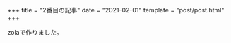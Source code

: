 +++
title = "2番目の記事"
date = "2021-02-01"
template = "post/post.html"
+++

zolaで作りました。

<!-- more -->
